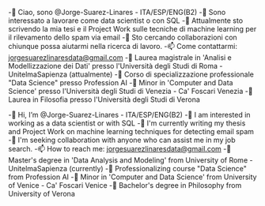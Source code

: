 -👋 Ciao, sono @Jorge-Suarez-Linares - ITA/ESP/ENG(B2)
-👀 Sono interessato a lavorare come data scientist o con SQL
-🌱 Attualmente sto scrivendo la mia tesi e il Project Work sulle tecniche di machine learning per il rilevamento dello spam via email
-💞️ Sto cercando collaborazioni con chiunque possa aiutarmi nella ricerca di lavoro.
-📫 Come contattarmi: jorgesuarezlinaresdata@gmail.com
-📔 Laurea magistrale in 'Analisi e Modellizzazione dei Dati' presso l'Università degli Studi di Roma - UnitelmaSapienza (attualmente)
-📔 Corso di specializzazione professionale "Data Science" presso Profession AI
-📔 Minor in 'Computer and Data Science' presso l'Università degli Studi di Venezia - Ca' Foscari Venezia
-📔 Laurea in Filosofia presso l'Università degli Studi di Verona


-👋 Hi, I’m @Jorge-Suarez-Linares - ITA/ESP/ENG(B2)
-👀 I am interested in working as a data scientist or with SQL
-🌱 I'm currently writing my thesis and Project Work on machine learning techniques for detecting email spam
-💞️ I'm seeking collaboration with anyone who can assist me in my job search.
-📫 How to reach me: jorgesuarezlinaresdata@gmail.com
-📔 Master's degree in 'Data Analysis and Modeling' from University of Rome - UnitelmaSapienza (currently)
-📔 Professionalizing course "Data Science" from Profession AI
-📔 Minor in 'Computer and Data Science' from University of Venice - Ca' Foscari Venice
-📔 Bachelor's degree in Philosophy from University of Verona
<!---
Jorge-Suarez-Linares/Jorge-Suarez-Linares is a ✨ special ✨ repository because its `README.md` (this file) appears on your GitHub profile.
You can click the Preview link to take a look at your changes.
--->

